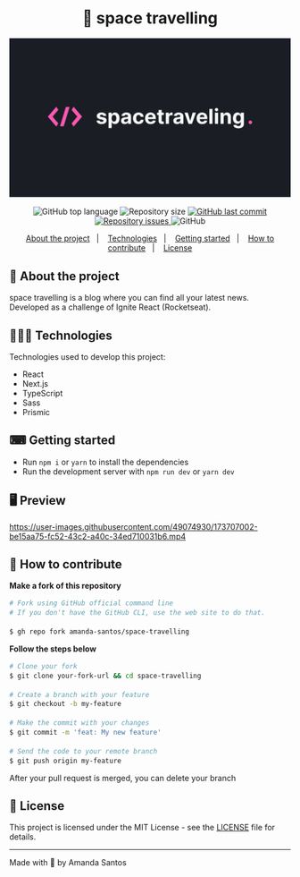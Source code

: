 <h1 align="center">
  🚀 space travelling
</h1>

<img src="public/images/cover.png" alt="space travelling cover" />

<p align="center">
  <img alt="GitHub top language" src="https://img.shields.io/github/languages/top/amanda-santos/space-travelling">

  <img alt="Repository size" src="https://img.shields.io/github/repo-size/amanda-santos/space-travelling">

  <a href="https://github.com/amanda-santos/space-travelling/commits/master">
    <img alt="GitHub last commit" src="https://img.shields.io/github/last-commit/amanda-santos/space-travelling">
  </a>

  <a href="https://github.com/amanda-santos/space-travelling/issues">
    <img alt="Repository issues" src="https://img.shields.io/github/issues/amanda-santos/space-travelling">
  </a>

  <img alt="GitHub" src="https://img.shields.io/github/license/amanda-santos/space-travelling">
</p>

<p align="center">
  <a href="#-about-the-project">About the project</a>&nbsp;&nbsp;&nbsp;|&nbsp;&nbsp;&nbsp;
  <a href="#-technologies">Technologies</a>&nbsp;&nbsp;&nbsp;|&nbsp;&nbsp;&nbsp;
  <a href="#-getting-started">Getting started</a>&nbsp;&nbsp;&nbsp;|&nbsp;&nbsp;&nbsp;
  <a href="#-how-to-contribute">How to contribute</a>&nbsp;&nbsp;&nbsp;|&nbsp;&nbsp;&nbsp;
  <a href="#-license">License</a>
</p>

## 📝 About the project

<p>space travelling is a blog where you can find all your latest news. Developed as a challenge of Ignite React (Rocketseat).</p>

## 👩🏻‍💻 Technologies

Technologies used to develop this project:

- React
- Next.js
- TypeScript
- Sass
- Prismic

## ⌨ Getting started

- Run `npm i` or `yarn` to install the dependencies
- Run the development server with `npm run dev` or `yarn dev`

## 🖥 Preview

https://user-images.githubusercontent.com/49074930/173707002-be15aa75-fc52-43c2-a40c-34ed710031b6.mp4


## 🤔 How to contribute

**Make a fork of this repository**

```bash
# Fork using GitHub official command line
# If you don't have the GitHub CLI, use the web site to do that.

$ gh repo fork amanda-santos/space-travelling
```

**Follow the steps below**

```bash
# Clone your fork
$ git clone your-fork-url && cd space-travelling

# Create a branch with your feature
$ git checkout -b my-feature

# Make the commit with your changes
$ git commit -m 'feat: My new feature'

# Send the code to your remote branch
$ git push origin my-feature
```

After your pull request is merged, you can delete your branch

## 📝 License

This project is licensed under the MIT License - see the [LICENSE](LICENSE) file for details.

---

Made with 💛 by Amanda Santos <br />
